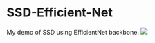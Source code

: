 # SSD-Efficient-Net
My demo of SSD using EfficientNet backbone.
![](https://img2018.cnblogs.com/blog/1492605/201909/1492605-20190913141922956-160832160.jpg)
